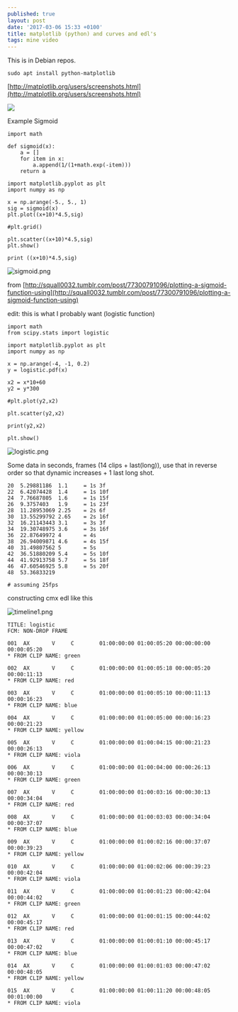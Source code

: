 ```yaml
---
published: true
layout: post
date: '2017-03-06 15:33 +0100'
title: matplotlib (python) and curves and edl's
tags: mine video
---
```

This is in Debian repos. 

    sudo apt install python-matplotlib
    
[http://matplotlib.org/users/screenshots.html](http://matplotlib.org/users/screenshots.html)
    
![](http://matplotlib.org/_images/polar_scatter_demo.png)

Example Sigmoid

    import math 
    
    def sigmoid(x):
        a = []
        for item in x:
            a.append(1/(1+math.exp(-item)))
        return a
    
    import matplotlib.pyplot as plt
    import numpy as np
    
    x = np.arange(-5., 5., 1)
    sig = sigmoid(x)
    plt.plot((x+10)*4.5,sig)
    
    #plt.grid()

    plt.scatter((x+10)*4.5,sig)
    plt.show()
    
    print ((x+10)*4.5,sig)
    
![sigmoid.png]({{site.baseurl}}/media/sigmoid.png)

from [http://squall0032.tumblr.com/post/77300791096/plotting-a-sigmoid-function-using](http://squall0032.tumblr.com/post/77300791096/plotting-a-sigmoid-function-using)

edit: this is what I probably want (logistic function)

    import math 
    from scipy.stats import logistic

    import matplotlib.pyplot as plt
    import numpy as np

    x = np.arange(-4, -1, 0.2)
    y = logistic.pdf(x)

    x2 = x*10+60
    y2 = y*300

    #plt.plot(y2,x2)

    plt.scatter(y2,x2)

    print(y2,x2)

    plt.show()

![logistic.png]({{site.baseurl}}/media/logistic.png)

Some data in seconds, frames (14 clips + last(long)), use that in reverse order so that dynamic increases + 1 last long shot.

    20  5.29881186  1.1     = 1s 3f
    22  6.42074428  1.4     = 1s 10f
    24  7.76687805  1.6     = 1s 15f
    26  9.3757403   1.9     = 1s 23f
    28  11.28953069 2.25    = 2s 6f
    30  13.55299792 2.65    = 2s 16f
    32  16.21143443 3.1     = 3s 3f
    34  19.30748975 3.6     = 3s 16f
    36  22.87649972 4       = 4s
    38  26.94009871 4.6     = 4s 15f
    40  31.49807562 5       = 5s
    42  36.51880209 5.4     = 5s 10f
    44  41.92913758 5.7     = 5s 18f
    46  47.60546925 5.8     = 5s 20f
    48  53.36833219
    
    # assuming 25fps
    
constructing cmx edl like this

![timeline1.png]({{site.baseurl}}/media/timeline1.png)


    TITLE: logistic
    FCM: NON-DROP FRAME
    
    001  AX       V     C        01:00:00:00 01:00:05:20 00:00:00:00 00:00:05:20
    * FROM CLIP NAME: green
    
    002  AX       V     C        01:00:00:00 01:00:05:18 00:00:05:20 00:00:11:13
    * FROM CLIP NAME: red
    
    003  AX       V     C        01:00:00:00 01:00:05:10 00:00:11:13 00:00:16:23
    * FROM CLIP NAME: blue
    
    004  AX       V     C        01:00:00:00 01:00:05:00 00:00:16:23 00:00:21:23
    * FROM CLIP NAME: yellow
    
    005  AX       V     C        01:00:00:00 01:00:04:15 00:00:21:23 00:00:26:13
    * FROM CLIP NAME: viola
    
    006  AX       V     C        01:00:00:00 01:00:04:00 00:00:26:13 00:00:30:13
    * FROM CLIP NAME: green
    
    007  AX       V     C        01:00:00:00 01:00:03:16 00:00:30:13 00:00:34:04
    * FROM CLIP NAME: red
    
    008  AX       V     C        01:00:00:00 01:00:03:03 00:00:34:04 00:00:37:07
    * FROM CLIP NAME: blue
    
    009  AX       V     C        01:00:00:00 01:00:02:16 00:00:37:07 00:00:39:23
    * FROM CLIP NAME: yellow
    
    010  AX       V     C        01:00:00:00 01:00:02:06 00:00:39:23 00:00:42:04
    * FROM CLIP NAME: viola
    
    011  AX       V     C        01:00:00:00 01:00:01:23 00:00:42:04 00:00:44:02
    * FROM CLIP NAME: green
    
    012  AX       V     C        01:00:00:00 01:00:01:15 00:00:44:02 00:00:45:17
    * FROM CLIP NAME: red
    
    013  AX       V     C        01:00:00:00 01:00:01:10 00:00:45:17 00:00:47:02
    * FROM CLIP NAME: blue
    
    014  AX       V     C        01:00:00:00 01:00:01:03 00:00:47:02 00:00:48:05
    * FROM CLIP NAME: yellow
    
    015  AX       V     C        01:00:00:00 01:00:11:20 00:00:48:05 00:01:00:00
    * FROM CLIP NAME: viola

